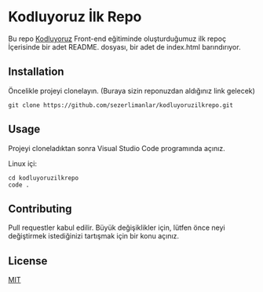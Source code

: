 # Kodluyoruz İlk Repo
Bu repo [Kodluyoruz](https://kodluyoruz.org/) Front-end eğitiminde oluşturduğumuz ilk repoç İçerisinde bir adet README. dosyası, bir adet de index.html barındırıyor.

## Installation

Öncelikle projeyi clonelayın. (Buraya sizin reponuzdan aldığınız link gelecek)

<pre><code>git clone https://github.com/sezerlimanlar/kodluyoruzilkrepo.git</code></pre>

## Usage

Projeyi cloneladıktan sonra Visual Studio Code programında açınız.

Linux içi:
<pre><code>cd kodluyoruzilkrepo
code .</code></pre>

## Contributing

Pull requestler kabul edilir. Büyük değişiklikler için, lütfen önce neyi değiştirmek istediğinizi tartışmak için bir konu açınız.

## License

[MIT](https://choosealicense.com/)